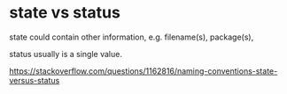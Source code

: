 # state vs status
state could contain other information, e.g. filename(s), package(s), 

status usually is a single value.

https://stackoverflow.com/questions/1162816/naming-conventions-state-versus-status
